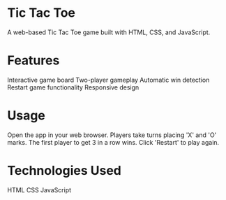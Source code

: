 # Tic Tac Toe
A web-based Tic Tac Toe game built with HTML, CSS, and JavaScript.

# Features
Interactive game board
Two-player gameplay
Automatic win detection
Restart game functionality
Responsive design

# Usage
Open the app in your web browser.
Players take turns placing 'X' and 'O' marks.
The first player to get 3 in a row wins.
Click 'Restart' to play again.

# Technologies Used
HTML
CSS
JavaScript
